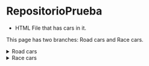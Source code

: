 # RepositorioPrueba
- HTML File that has cars in it.

This page has two branches: Road cars and Race cars.

<details>
<summary>Road cars</summary>
    - Ford Mustang '65
    - Ferrari 288 GTO '84
</details>

<details>
<summary>Race cars</summary>
    - Nissan GT-R GT1 '11
    - Williams FW20 '98
</details>

